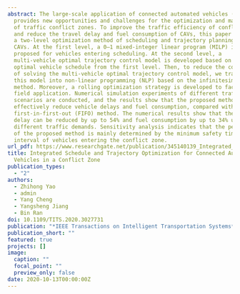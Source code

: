 ```yaml
---
abstract: The large-scale application of connected automated vehicles (CAVs)
  provides new opportunities and challenges for the optimization and management
  of traffic conflict zones. To improve the traffic efficiency of conflict zones
  and reduce the travel delay and fuel consumption of CAVs, this paper presents
  a two-level optimization method of scheduling and trajectory planning for
  CAVs. At the first level, a 0–1 mixed-integer linear program (MILP) is
  proposed for vehicles entering scheduling. At the second level, a
  multi-vehicle optimal trajectory control model is developed based on the
  optimal vehicle schedule from the first level. Then, to reduce the complexity
  of solving the multi-vehicle optimal trajectory control model, we transform
  this model into non-linear programming (NLP) based on the infinitesimal
  method. Moreover, a rolling optimization strategy is developed to facilitate
  field application. Numerical simulation experiments of different traffic
  scenarios are conducted, and the results show that the proposed method can
  effectively reduce vehicle delays and fuel consumption, compared with the
  first-in-first-out (FIFO) method. The numerical results show that the vehicle
  delay can be reduced by up to 54% and fuel consumption by up to 34% under
  different traffic demands. Sensitivity analysis indicates that the performance
  of the proposed method is mainly determined by the minimum safety time
  interval of vehicles entering the conflict zone.
url_pdf: https://www.researchgate.net/publication/345140139_Integrated_Schedule_and_Trajectory_Optimization_for_Connected_Automated_Vehicles_in_a_Conflict_Zone
title: Integrated Schedule and Trajectory Optimization for Connected Automated
  Vehicles in a Conflict Zone
publication_types:
  - "2"
authors:
  - Zhihong Yao
  - admin
  - Yang Cheng
  - Yangsheng Jiang
  - Bin Ran
doi: 10.1109/TITS.2020.3027731
publication: "*IEEE Transactions on Intelligent Transportation Systems*"
publication_short: ""
featured: true
projects: []
image:
  caption: ""
  focal_point: ""
  preview_only: false
date: 2020-10-13T00:00:00Z
---
```

